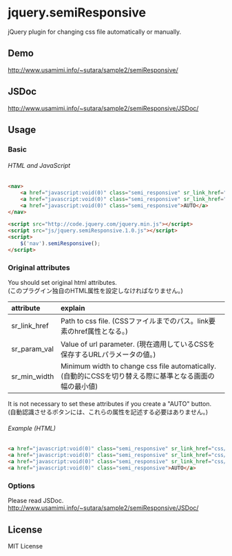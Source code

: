 # jquery.semiResponsive
jQuery plugin for changing css file automatically or manually.


## Demo
http://www.usamimi.info/~sutara/sample2/semiResponsive/

## JSDoc
http://www.usamimi.info/~sutara/sample2/semiResponsive/JSDoc/


## Usage

### Basic
###### HTML and JavaScript
```html
<nav>
	<a href="javascript:void(0)" class="semi_responsive" sr_link_href="css/pc.css" sr_param_val="pc" sr_min_width="1000">PC</a>
	<a href="javascript:void(0)" class="semi_responsive" sr_link_href="css/sp.css" sr_param_val="sp" sr_min_width="0">Smart Phone</a>
	<a href="javascript:void(0)" class="semi_responsive">AUTO</a>
</nav>

<script src="http://code.jquery.com/jquery.min.js"></script>
<script src="js/jquery.semiResponsive.1.0.js"></script>
<script>
	$('nav').semiResponsive();
</script>
```

### Original attributes
You should set original html attributes.  
(このプラグイン独自のHTML属性を設定しなければなりません。)

| attribute  | explain  |
| :----------- |:---------------|
| sr_link_href | Path to css file. (CSSファイルまでのパス。link要素のhref属性となる。) |
| sr_param_val | Value of url parameter. (現在適用しているCSSを保存するURLパラメータの値。) |
| sr_min_width | Minimum width to change css file automatically. (自動的にCSSを切り替える際に基準となる画面の幅の最小値) |

It is not necessary to set these attributes if you create a "AUTO" button.  
(自動認識させるボタンには、これらの属性を記述する必要はありません。)

###### Example (HTML)
```html
<a href="javascript:void(0)" class="semi_responsive" sr_link_href="css/pc.css" sr_param_val="pc" sr_min_width="1200">PC</a>
<a href="javascript:void(0)" class="semi_responsive" sr_link_href="css/tb.css" sr_param_val="tb" sr_min_width="800">Tablet</a>
<a href="javascript:void(0)" class="semi_responsive" sr_link_href="css/sp.css" sr_param_val="sp" sr_min_width="0">Smart Phone</a>
<a href="javascript:void(0)" class="semi_responsive">AUTO</a>
```

### Options
Please read JSDoc.  
http://www.usamimi.info/~sutara/sample2/semiResponsive/JSDoc/

## License
MIT License